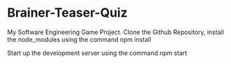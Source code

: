 # Brainer-Teaser-Quiz

My Software Engineering Game Project. 
Clone the Github Repository, 
install the node_modules using the command
npm install

Start up the development server using the command
npm start

